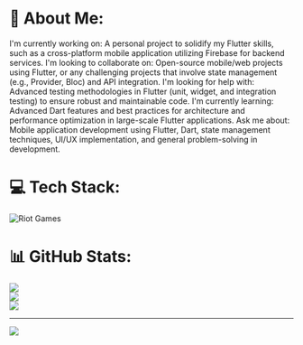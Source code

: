 # 💫 About Me:
I'm currently working on: A personal project to solidify my Flutter skills, such as a cross-platform mobile application utilizing Firebase for backend services. I'm looking to collaborate on: Open-source mobile/web projects using Flutter, or any challenging projects that involve state management (e.g., Provider, Bloc) and API integration. I'm looking for help with: Advanced testing methodologies in Flutter (unit, widget, and integration testing) to ensure robust and maintainable code. I'm currently learning: Advanced Dart features and best practices for architecture and performance optimization in large-scale Flutter applications. Ask me about: Mobile application development using Flutter, Dart, state management techniques, UI/UX implementation, and general problem-solving in development.


# 💻 Tech Stack:
![Riot Games](https://img.shields.io/badge/riotgames-D32936.svg?style=for-the-badge&logo=riotgames&logoColor=white)
# 📊 GitHub Stats:
![](https://github-readme-stats.vercel.app/api?username=Zyp655&theme=dark&hide_border=false&include_all_commits=false&count_private=false)<br/>
![](https://nirzak-streak-stats.vercel.app/?user=Zyp655&theme=dark&hide_border=false)<br/>
![](https://github-readme-stats.vercel.app/api/top-langs/?username=Zyp655&theme=dark&hide_border=false&include_all_commits=false&count_private=false&layout=compact)

---
[![](https://visitcount.itsvg.in/api?id=Zyp655&icon=0&color=0)](https://visitcount.itsvg.in)

<!-- Proudly created with GPRM ( https://gprm.itsvg.in ) -->
